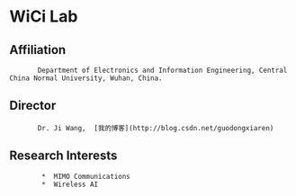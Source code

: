 # WiCi Lab
## Affiliation
           Department of Electronics and Information Engineering, Central China Normal University, Wuhan, China.
## Director
           Dr. Ji Wang,  [我的博客](http://blog.csdn.net/guodongxiaren)  
## Research Interests
            *  MIMO Communications
            *  Wireless AI

